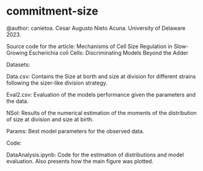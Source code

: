 # commitment-size
@author: canietoa. Cesar Augusto Nieto Acuna. University of Delaware 2023.

Source code for the article:  Mechanisms of Cell Size Regulation in Slow-Growing Escherichia coli Cells: Discriminating Models Beyond the Adder

Datasets:

Data.csv: Contains the Size at borth and size at division for different strains following the sizer-like division strategy.

Eval2.csv: Evaluation of the models performance given the parameters and the data. 

NSol: Results of the numerical estimation of the moments of the distribution of size at division and size at birth.

Params: Best model parameters for the observed data.

Code:

DataAnalysis.ipynb: Code for the estimation of distributions and model evaluation. Also presents how the main figure was plotted. 
